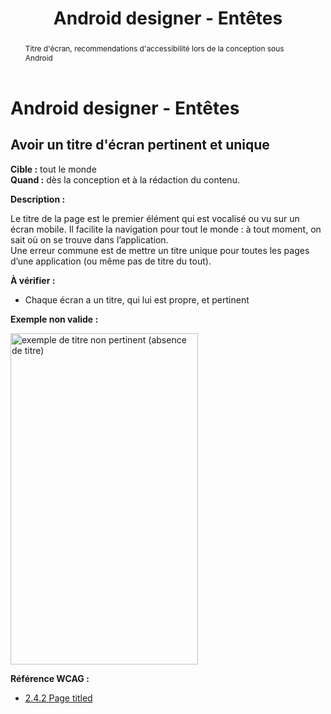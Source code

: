 ﻿---
title: "Android designer - Entêtes"
abstract: "Titre d'écran, recommendations d'accessibilité lors de la conception sous Android"
---

# Android designer - Entêtes

## Avoir un titre d'écran pertinent et unique

**Cible&nbsp;:** tout le monde  
**Quand&nbsp;:** dès la conception et à la rédaction du contenu.

**Description&nbsp;:** 

Le titre de la page est le premier élément qui est vocalisé ou vu sur un écran mobile. Il facilite la navigation pour tout le monde&nbsp;: à tout moment, on sait où on se trouve dans l’application.  
Une erreur commune est de mettre un titre unique pour toutes les pages d’une application (ou même pas de titre du tout).

**À vérifier&nbsp;:** 

- Chaque écran a un titre, qui lui est propre, et pertinent

**Exemple non valide&nbsp;:**

<img src="../../../images/header.png" alt="exemple de titre non pertinent (absence de titre)" width="300" height="530">


**Référence <abbr>WCAG</abbr>&nbsp;:**  
- <a lang="en" href="https://www.w3.org/TR/WCAG22/#page-titled">2.4.2 Page titled</a> 